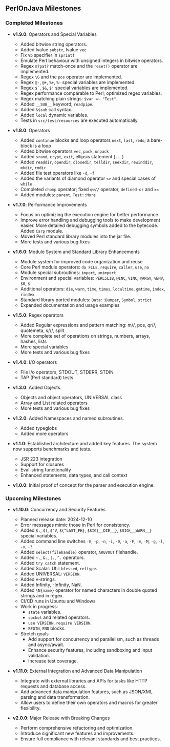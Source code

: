## PerlOnJava Milestones

### Completed Milestones

- **v1.9.0**: Operators and Special Variables
  - Added bitwise string operators.
  - Added lvalue `substr`, lvalue `vec`
  - Fix `%b` specifier in `sprintf`
  - Emulate Perl behaviour with unsigned integers in bitwise operators.
  - Regex `m?pat?` match-once and the `reset()` operator are implemented.
  - Regex `\G` and the `pos` operator are implemented.
  - Regex `@-`, `@+`, `%+`, `%-` special variables are implemented.
  - Regex `` $` ``, `$&`, `$'` special variables are implemented.
  - Regex performance comparable to Perl; optimized regex variables.
  - Regex matching plain strings: `$var =~ "Test"`.
  - Added `__SUB__` keyword; `readpipe`.
  - Added `&$sub` call syntax.
  - Added `local` dynamic variables.
  - Tests in `src/test/resources` are executed automatically.

- **v1.8.0**: Operators
  - Added `continue` blocks and loop operators `next`, `last`, `redo`; a bare-block is a loop
  - Added bitwise operators `vec`, `pack`, `unpack`
  - Added `srand`, `crypt`, `exit`, ellipsis statement (`...`)
  - Added `readdir`, `opendir`, `closedir`, `telldir`, `seekdir`, `rewinddir`, `mkdir`, `rmdir`
  - Added file test operators like `-d`, `-f`
  - Added the variants of diamond operator `<>` and special cases of `while`
  - Completed `chomp` operator; fixed `qw//` operator, `defined-or` and `x=`
  - Added modules: `parent`, `Test::More`

- **v1.7.0**: Performance Improvements
  - Focus on optimizing the execution engine for better performance.
  - Improve error handling and debugging tools to make development easier. More detailed debugging symbols added to the bytecode. Added `Carp` module.
  - Moved Perl standard library modules into the jar file.
  - More tests and various bug fixes

- **v1.6.0**: Module System and Standard Library Enhancements
  - Module system for improved code organization and reuse
  - Core Perl module operators: `do FILE`, `require`, `caller`, `use`, `no`
  - Module special subroutines: `import`, `unimport`
  - Environment and special variables: `PERL5LIB`, `@INC`, `%INC`, `@ARGV`, `%ENV`, `$0`, `$`
  - Additional operators: `die`, `warn`, `time`, `times`, `localtime`, `gmtime`, `index`, `rindex`
  - Standard library ported modules: `Data::Dumper`, `Symbol`, `strict`
  - Expanded documentation and usage examples

- **v1.5.0**: Regex operators
  - Added Regular expressions and pattern matching: m//, pos, qr//, quotemeta, s///, split
  - More complete set of operations on strings, numbers, arrays, hashes, lists
  - More special variables
  - More tests and various bug fixes

- **v1.4.0**: I/O operators
  - File i/o operators, STDOUT, STDERR, STDIN
  - TAP (Perl standard) tests

- **v1.3.0**: Added Objects.
  - Objects and object operators, UNIVERSAL class
  - Array and List related operators
  - More tests and various bug fixes

- **v1.2.0**: Added Namespaces and named subroutines.
  - Added typeglobs
  - Added more operators

- **v1.1.0**: Established architecture and added key features. The system now supports benchmarks and tests.
  - JSR 223 integration
  - Support for closures
  - Eval-string functionality
  - Enhanced statements, data types, and call context

- **v1.0.0**: Initial proof of concept for the parser and execution engine.

### Upcoming Milestones

- **v1.10.0**: Concurrency and Security Features
  - Planned release date: 2024-12-10
  - Error messages mimic those in Perl for consistency.
  - Added `$.`, `$]`, `$^V`, `${^LAST_FH}`, `$SIG{__DIE__}`, `$SIG{__WARN__}` special variables.
  - Added command line switches `-E`, `-p`, `-n`, `-i`, `-0`, `-a`, `-F`, `-m`, `-M`, `-g`, `-l`, `-x`, `-?`.
  - Added `select(filehandle)` operator, `ARGVOUT` filehandle.
  - Added `~.`, `&.`, `|.`, `^.` operators.
  - Added `try catch` statement.
  - Added Scalar::Util: `blessed`, `reftype`.
  - Added UNIVERSAL: `VERSION`.
  - Added v-strings.
  - Added Infinity, -Infinity, NaN.
  - Added `\N{name}` operator for named characters in double quoted strings and in regex.
  - CI/CD runs in Ubuntu and Windows
  - Work in progress:
    - `state` variables.
    - `socket` and related operators.
    - `use VERSION`, `require VERSION`.
    - `BEGIN`, `END` blocks.
  - Stretch goals
    - Add support for concurrency and parallelism, such as threads and async/await.
    - Enhance security features, including sandboxing and input validation.
    - Increase test coverage.

- **v1.11.0**: External Integration and Advanced Data Manipulation
  - Integrate with external libraries and APIs for tasks like HTTP requests and database access.
  - Add advanced data manipulation features, such as JSON/XML parsing and data transformation.
  - Allow users to define their own operators and macros for greater flexibility.

- **v2.0.0**: Major Release with Breaking Changes
  - Perform comprehensive refactoring and optimization.
  - Introduce significant new features and improvements.
  - Ensure full compliance with relevant standards and best practices.
